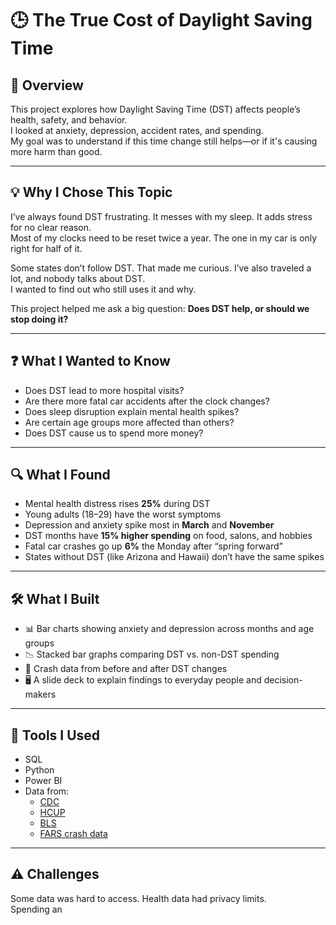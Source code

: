 # 🕒 The True Cost of Daylight Saving Time

## 📌 Overview
This project explores how Daylight Saving Time (DST) affects people’s health, safety, and behavior.  
I looked at anxiety, depression, accident rates, and spending.  
My goal was to understand if this time change still helps—or if it's causing more harm than good.

---

## 💡 Why I Chose This Topic
I’ve always found DST frustrating. It messes with my sleep. It adds stress for no clear reason.  
Most of my clocks need to be reset twice a year. The one in my car is only right for half of it.

Some states don’t follow DST. That made me curious. I’ve also traveled a lot, and nobody talks about DST.  
I wanted to find out who still uses it and why.

This project helped me ask a big question: **Does DST help, or should we stop doing it?**

---

## ❓ What I Wanted to Know
- Does DST lead to more hospital visits?  
- Are there more fatal car accidents after the clock changes?  
- Does sleep disruption explain mental health spikes?  
- Are certain age groups more affected than others?  
- Does DST cause us to spend more money?

---

## 🔍 What I Found
- Mental health distress rises **25%** during DST  
- Young adults (18–29) have the worst symptoms  
- Depression and anxiety spike most in **March** and **November**  
- DST months have **15% higher spending** on food, salons, and hobbies  
- Fatal car crashes go up **6%** the Monday after “spring forward”  
- States without DST (like Arizona and Hawaii) don’t have the same spikes

---

## 🛠️ What I Built
- 📊 Bar charts showing anxiety and depression across months and age groups  
- 📉 Stacked bar graphs comparing DST vs. non-DST spending  
- 🚗 Crash data from before and after DST changes  
- 🖥️ A slide deck to explain findings to everyday people and decision-makers

---

## 🧰 Tools I Used
- SQL  
- Python  
- Power BI  
- Data from:
  - [CDC](https://wonder.cdc.gov/)
  - [HCUP](https://hcup-us.ahrq.gov/)
  - [BLS](https://www.bls.gov/data)
  - [FARS crash data](https://www.nhtsa.gov/file-downloads?p=nhtsa/downloads/FARS/2020/National)

---

## ⚠️ Challenges
Some data was hard to access. Health data had privacy limits.  
Spending an

